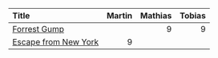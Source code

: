 | Title                                              | Martin | Mathias | Tobias |
|:---------------------------------------------------|-------:|--------:|-------:|
| [Forrest Gump](https://github.com/gausby/canon/issues/2) |        |       9 |      9 |
| [Escape from New York](https://github.com/gausby/canon/issues/8) |      9  |        |       |
